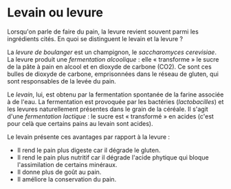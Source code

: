 # Levain ou levure

Lorsqu'on parle de faire du pain, la levure revient souvent parmi les ingrédients cités.
En quoi se distinguent le levain et la levure ?

La *levure de boulanger* est un champignon, le _saccharomyces cerevisiae_. La levure produit une
*fermentation alcoolique* : elle « transforme » le sucre de la pâte à pain en alcool et en dioxyde
de carbone (CO2). Ce sont ces bulles de dioxyde de carbone, emprisonnées dans le réseau de gluten,
qui sont responsables de la levée du pain.

Le *levain*, lui, est obtenu par la fermentation spontanée de la farine associée à de l'eau. La
fermentation est provoquée par les bactéries (_lactobacilles_) et les levures naturellement
présentes dans le grain de la céréale. Il s'agit d'une *fermentation lactique* : le sucre est
« transformé » en acides (c'est pour celà que certains pains au levain sont acides).

Le levain présente ces avantages par rapport à la levure :

* Il rend le pain plus digeste car il dégrade le gluten.
* Il rend le pain plus nutritif car il dégrade l'acide phytique qui bloque l'assimilation de certains
  minéraux.
* Il donne plus de goût au pain.
* Il améliore la conservation du pain.
